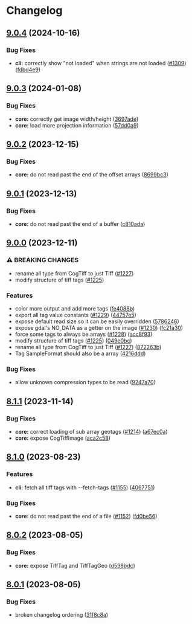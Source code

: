 # Changelog

## [9.0.4](https://github.com/blacha/cogeotiff/compare/core-v9.0.3...core-v9.0.4) (2024-10-16)


### Bug Fixes

* **cli:** correctly show "not loaded" when strings are not loaded ([#1309](https://github.com/blacha/cogeotiff/issues/1309)) ([fdbd4e9](https://github.com/blacha/cogeotiff/commit/fdbd4e975ac5f27c4e36438e0f1ff776e7db7f5a))

## [9.0.3](https://github.com/blacha/cogeotiff/compare/core-v9.0.2...core-v9.0.3) (2024-01-08)


### Bug Fixes

* **core:** correctly get image width/height ([3697ade](https://github.com/blacha/cogeotiff/commit/3697aded0267f133bc273f9d80d2fa53485cf2f3))
* **core:** load more projection information ([57dd0a9](https://github.com/blacha/cogeotiff/commit/57dd0a9443231a1f2bb8be1be66e811467840d1a))

## [9.0.2](https://github.com/blacha/cogeotiff/compare/core-v9.0.1...core-v9.0.2) (2023-12-15)


### Bug Fixes

* **core:** do not read past the end of the offset arrays ([8699bc3](https://github.com/blacha/cogeotiff/commit/8699bc332360895cbc26f4a124d3de22eaea48f2))

## [9.0.1](https://github.com/blacha/cogeotiff/compare/core-v9.0.0...core-v9.0.1) (2023-12-13)


### Bug Fixes

* **core:** do not read past the end of a buffer ([c810ada](https://github.com/blacha/cogeotiff/commit/c810adacd9a508858a28d85f75afa620ec94b355))

## [9.0.0](https://github.com/blacha/cogeotiff/compare/core-v8.1.1...core-v9.0.0) (2023-12-11)


### ⚠ BREAKING CHANGES

* rename all type from CogTiff to just Tiff ([#1227](https://github.com/blacha/cogeotiff/issues/1227))
* modify structure of tiff tags ([#1225](https://github.com/blacha/cogeotiff/issues/1225))

### Features

* color more output and add more tags ([fe4088b](https://github.com/blacha/cogeotiff/commit/fe4088b3f1f88a1248d803c29a563872aab4205c))
* export all tag value constants ([#1229](https://github.com/blacha/cogeotiff/issues/1229)) ([44757e5](https://github.com/blacha/cogeotiff/commit/44757e5ba5c98e992bb9fd72eb9993c727648b74))
* expose default read size so it can be easily overridden ([5786246](https://github.com/blacha/cogeotiff/commit/57862469229503c95ee274b555fc75d828b58529))
* expose gdal's NO_DATA as a getter on the image ([#1230](https://github.com/blacha/cogeotiff/issues/1230)) ([fc21a30](https://github.com/blacha/cogeotiff/commit/fc21a30d6754f37923b92ee4fe26c557ff6d9378))
* force some tags to always be arrays ([#1228](https://github.com/blacha/cogeotiff/issues/1228)) ([acc8f93](https://github.com/blacha/cogeotiff/commit/acc8f93eac6f311bdb9d0a6e97e28e2457867c91))
* modify structure of tiff tags ([#1225](https://github.com/blacha/cogeotiff/issues/1225)) ([049e0bc](https://github.com/blacha/cogeotiff/commit/049e0bc3c4e15f8c095a3da4442ef144d372cf60))
* rename all type from CogTiff to just Tiff ([#1227](https://github.com/blacha/cogeotiff/issues/1227)) ([872263b](https://github.com/blacha/cogeotiff/commit/872263b11f1ab06853cb872de54a9d9dd745b647))
* Tag SampleFormat should also be a array ([4216ddd](https://github.com/blacha/cogeotiff/commit/4216dddc1601bf44a1e604ff78e515f90ccdbdfa))


### Bug Fixes

* allow unknown compression types to be read ([9247a70](https://github.com/blacha/cogeotiff/commit/9247a709d6f049785614fa41b79bbadf2061a07e))

## [8.1.1](https://github.com/blacha/cogeotiff/compare/core-v8.1.0...core-v8.1.1) (2023-11-14)


### Bug Fixes

* **core:** correct loading of sub array geotags ([#1214](https://github.com/blacha/cogeotiff/issues/1214)) ([a67ec0a](https://github.com/blacha/cogeotiff/commit/a67ec0a0ca77313fdfb298ea72c532f496562d68))
* **core:** expose CogTiffImage ([aca2c58](https://github.com/blacha/cogeotiff/commit/aca2c58f2c6ad0ccf95310eedd7402d50b9e77bd))

## [8.1.0](https://github.com/blacha/cogeotiff/compare/core-v8.0.2...core-v8.1.0) (2023-08-23)


### Features

* **cli:** fetch all tiff tags with --fetch-tags ([#1155](https://github.com/blacha/cogeotiff/issues/1155)) ([4067751](https://github.com/blacha/cogeotiff/commit/406775184eed18ab10ae2816ecbedea9706b20f5))


### Bug Fixes

* **core:** do not read past the end of a file ([#1152](https://github.com/blacha/cogeotiff/issues/1152)) ([fd0be56](https://github.com/blacha/cogeotiff/commit/fd0be56eee6944239502cd8ffd7a6fe89e76b984))

## [8.0.2](https://github.com/blacha/cogeotiff/compare/core-v8.0.1...core-v8.0.2) (2023-08-05)


### Bug Fixes

* **core:** expose TiffTag and TiffTagGeo ([d538bdc](https://github.com/blacha/cogeotiff/commit/d538bdc833bf76ba8d730a1062156916715585b4))

## [8.0.1](https://github.com/blacha/cogeotiff/compare/core-v8.0.0...core-v8.0.1) (2023-08-05)


### Bug Fixes

* broken changelog ordering ([31f8c8a](https://github.com/blacha/cogeotiff/commit/31f8c8ac5e2770427ed2dc0f5c7c34330c6cb0eb))
